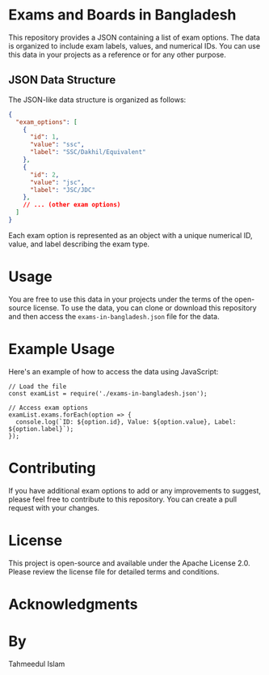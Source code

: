# Exams and Boards in Bangladesh

This repository provides a JSON containing a list of exam options. The data is organized to include exam labels, values, and numerical IDs. You can use this data in your projects as a reference or for any other purpose.

## JSON Data Structure

The JSON-like data structure is organized as follows:

```json
{
  "exam_options": [
    {
      "id": 1,
      "value": "ssc",
      "label": "SSC/Dakhil/Equivalent"
    },
    {
      "id": 2,
      "value": "jsc",
      "label": "JSC/JDC"
    },
    // ... (other exam options)
  ]
}
```
Each exam option is represented as an object with a unique numerical ID, value, and label describing the exam type.
# Usage
You are free to use this data in your projects under the terms of the open-source license. To use the data, you can clone or download this repository and then access the `exams-in-bangladesh.json` file for the data.
# Example Usage
Here's an example of how to access the data using JavaScript:
```
// Load the file
const examList = require('./exams-in-bangladesh.json');

// Access exam options
examList.exams.forEach(option => {
  console.log(`ID: ${option.id}, Value: ${option.value}, Label: ${option.label}`);
});
```
# Contributing
If you have additional exam options to add or any improvements to suggest, please feel free to contribute to this repository. You can create a pull request with your changes.

# License
This project is open-source and available under the Apache License 2.0. Please review the license file for detailed terms and conditions.

# Acknowledgments

# By
Tahmeedul Islam
